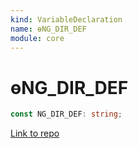 ```yaml
---
kind: VariableDeclaration
name: ɵNG_DIR_DEF
module: core
---
```


# ɵNG_DIR_DEF

```ts
const NG_DIR_DEF: string;
```

[Link to repo](https://github.com/timdeschryver/angular/blob/master/packages/core/src/render3/fields.ts#L12-L12)
